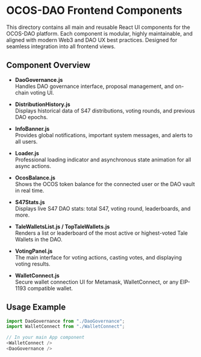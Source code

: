 # OCOS-DAO Frontend Components

This directory contains all main and reusable React UI components for the OCOS-DAO platform. Each component is modular, highly maintainable, and aligned with modern Web3 and DAO UX best practices. Designed for seamless integration into all frontend views.

## Component Overview

- **DaoGovernance.js**  
  Handles DAO governance interface, proposal management, and on-chain voting UI.

- **DistributionHistory.js**  
  Displays historical data of S47 distributions, voting rounds, and previous DAO epochs.

- **InfoBanner.js**  
  Provides global notifications, important system messages, and alerts to all users.

- **Loader.js**  
  Professional loading indicator and asynchronous state animation for all async actions.

- **OcosBalance.js**  
  Shows the OCOS token balance for the connected user or the DAO vault in real time.

- **S47Stats.js**  
  Displays live S47 DAO stats: total S47, voting round, leaderboards, and more.

- **TaleWalletsList.js / TopTaleWallets.js**  
  Renders a list or leaderboard of the most active or highest-voted Tale Wallets in the DAO.

- **VotingPanel.js**  
  The main interface for voting actions, casting votes, and displaying voting results.

- **WalletConnect.js**  
  Secure wallet connection UI for Metamask, WalletConnect, or any EIP-1193 compatible wallet.

## Usage Example

```js
import DaoGovernance from "./DaoGovernance";
import WalletConnect from "./WalletConnect";

// In your main App component
<WalletConnect />
<DaoGovernance />

